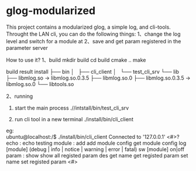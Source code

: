 # glog-modularized
This project contains a modularized glog, a simple log, and cli-tools.
Throught the LAN cli, you can do the following things:
1、change the log level and switch for a module at
2、save and get param registered in the parameter server 

How to use it?
1、build
mkdir build
cd build
cmake ..
make

build result
install
├── bin
│   ├── cli_client
│   └── test_cli_srv
└── lib
    ├── libmlog.so -> libmlog.so.0.3.5
    ├── libmlog.so.0
    ├── libmlog.so.0.3.5 -> libmlog.so.0
    └── libtools.so
    
2、running
1) start the main process
  .//intstall/bin/test_cli_srv

2) run cli tool in a new terminal
  ./install/bin/cli_client

eg:  
ubuntu@localhost:/$ ./install/bin/cli_client 
Connected to '127.0.0.1'
<#>?
echo : echo testing
module : 
	add	add module
	config	get module config
	log	[module] (debug | info | notice | warning | error | fatal)
	sw	[module] on|off
param : 
	show		show all registed param des
	get	name	get registed param
	set	name	set registed param
<#>


